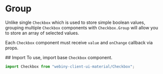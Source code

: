# Group

Unlike single `Checkbox` which is used to store simple boolean values, grouping multiple `Checkbox` components
with `Checkbox.Group` will allow you to store an array of selected values.

Each `Checkbox` component must receive `value` and `onChange` callback via props.

## Import
To use, import base `Checkbox` component.

```js
import Checkbox from "webiny-client-ui-material/Checkbox";
```
